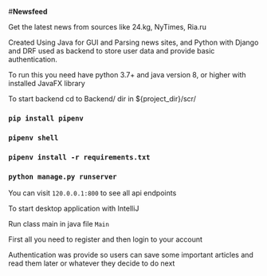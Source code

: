 #**Newsfeed**

Get the latest news from sources like 24.kg, NyTimes, Ria.ru

Created Using Java for GUI and Parsing news sites, and Python with Django and DRF used as backend to store user data and provide basic authentication.

To run this you need have python 3.7+ and java version 8, or higher with installed JavaFX library

To start backend cd to Backend/ dir in ${project_dir}/scr/

###  `pip install pipenv`
###  `pipenv shell`
###  `pipenv install -r requirements.txt`
###  `python manage.py runserver`

You can visit `120.0.0.1:800` to see all api endpoints

To start desktop application with IntelliJ

Run class main in java file `Main`

First all you need to register and then login to your account

Authentication was provide so users can save some important articles and read them later or whatever 
they decide to do next
    